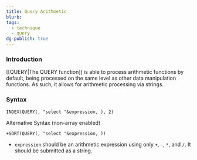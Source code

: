 ```yaml
---
title: Query Arithmetic
blurb: 
tags:
  - technique
  - query
dg-publish: true
---
```


### Introduction

[[QUERY|The QUERY function]] is able to process arithmetic functions by default, being processed on the same level as other data manipulation functions. As such, it allows for arithmetic processing via strings.

### Syntax

```
INDEX(QUERY(, "select "&expression, ), 2)
```

Alternative Syntax (non-array enabled)

```
+SORT(QUERY(, "select "&expression, ))
```

* `expression` should be an arithmetic expression using only `+`, `-`, `*`,  and `/`. It should be submitted as a string.